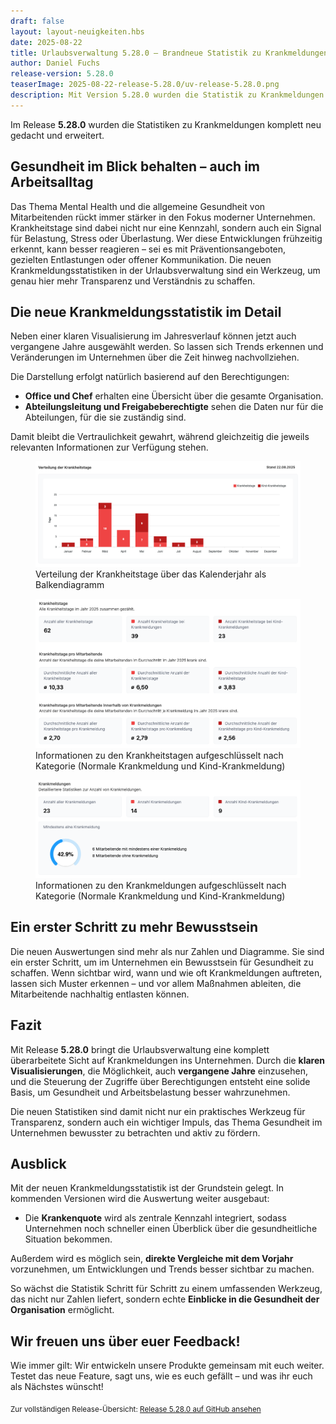 ```yaml
---
draft: false
layout: layout-neuigkeiten.hbs
date: 2025-08-22
title: Urlaubsverwaltung 5.28.0 – Brandneue Statistik zu Krankmeldungen
author: Daniel Fuchs
release-version: 5.28.0
teaserImage: 2025-08-22-release-5.28.0/uv-release-5.28.0.png
description: Mit Version 5.28.0 wurden die Statistik zu Krankmeldungen überarbeitet und komplett neu gedacht
---
```


Im Release **5.28.0** wurden die Statistiken zu Krankmeldungen komplett neu gedacht und erweitert.

<!-- more -->

## Gesundheit im Blick behalten – auch im Arbeitsalltag

Das Thema Mental Health und die allgemeine Gesundheit von Mitarbeitenden rückt immer stärker in den Fokus moderner Unternehmen. Krankheitstage sind dabei nicht nur eine Kennzahl, sondern auch ein Signal für Belastung, Stress oder Überlastung. Wer diese Entwicklungen frühzeitig erkennt, kann besser reagieren – sei es mit Präventionsangeboten, gezielten Entlastungen oder offener Kommunikation. Die neuen Krankmeldungsstatistiken in der Urlaubsverwaltung sind ein Werkzeug, um genau hier mehr Transparenz und Verständnis zu schaffen.

## Die neue Krankmeldungsstatistik im Detail

Neben einer klaren Visualisierung im Jahresverlauf können jetzt auch vergangene Jahre ausgewählt werden. So lassen sich Trends erkennen und Veränderungen im Unternehmen über die Zeit hinweg nachvollziehen.

Die Darstellung erfolgt natürlich basierend auf den Berechtigungen:

* **Office und Chef** erhalten eine Übersicht über die gesamte Organisation.
* **Abteilungsleitung und Freigabeberechtigte** sehen die Daten nur für die Abteilungen, für die sie zuständig sind.

Damit bleibt die Vertraulichkeit gewahrt, während gleichzeitig die jeweils relevanten Informationen zur Verfügung stehen.

<div class="flex my-8">
    <figure>
        <picture>
            <img
              src="krankmeldungsstatistik-verteilung-der-krankheitstage-graph.png"
              alt="Verteilung der Krankheitstage über das Kalenderjahr als Balkendiagramm"
              decoding="async"
              loading="lazy"
              class="rounded-lg"
            />
        </picture>
        <figcaption class="text-sm text-center">Verteilung der Krankheitstage über das Kalenderjahr als Balkendiagramm</figcaption>
    </figure>
</div>

<div class="flex my-8">
    <figure>
        <picture>
            <img
              src="krankmeldungsstatistik-krankheitstage-zahlen.png"
              alt="Informationen zu den Krankheitstagen aufgeschlüsselt nach Kategorie (Normale Krankmeldung und Kind-Krankmeldung)"
              decoding="async"
              loading="lazy"
              class="rounded-lg"
            />
        </picture>
        <figcaption class="text-sm text-center">Informationen zu den Krankheitstagen aufgeschlüsselt nach Kategorie (Normale Krankmeldung und Kind-Krankmeldung)</figcaption>
    </figure>
</div>

<div class="flex my-8">
    <figure>
        <picture>
            <img
              src="krankmeldungsstatistik-krankmeldungen-zahlen.png"
              alt="Informationen zu den Krankmeldungen aufgeschlüsselt nach Kategorie (Normale Krankmeldung und Kind-Krankmeldung)"
              decoding="async"
              loading="lazy"
              class="rounded-lg"
            />
        </picture>
        <figcaption class="text-sm text-center">Informationen zu den Krankmeldungen aufgeschlüsselt nach Kategorie (Normale Krankmeldung und Kind-Krankmeldung)</figcaption>
    </figure>
</div>

## Ein erster Schritt zu mehr Bewusstsein

Die neuen Auswertungen sind mehr als nur Zahlen und Diagramme. Sie sind ein erster Schritt, um im Unternehmen ein Bewusstsein für Gesundheit zu schaffen. Wenn sichtbar wird, wann und wie oft Krankmeldungen auftreten, lassen sich Muster erkennen – und vor allem Maßnahmen ableiten, die Mitarbeitende nachhaltig entlasten können.

## Fazit

Mit Release **5.28.0** bringt die Urlaubsverwaltung eine komplett überarbeitete Sicht auf Krankmeldungen ins Unternehmen. Durch die **klaren Visualisierungen**, die Möglichkeit, auch **vergangene Jahre** einzusehen, und die Steuerung der Zugriffe über Berechtigungen entsteht eine solide Basis, um Gesundheit und Arbeitsbelastung besser wahrzunehmen.

Die neuen Statistiken sind damit nicht nur ein praktisches Werkzeug für Transparenz, sondern auch ein wichtiger Impuls, das Thema Gesundheit im Unternehmen bewusster zu betrachten und aktiv zu fördern.

## Ausblick

Mit der neuen Krankmeldungsstatistik ist der Grundstein gelegt. In kommenden Versionen wird die Auswertung weiter ausgebaut:

* Die **Krankenquote** wird als zentrale Kennzahl integriert, sodass Unternehmen noch schneller einen Überblick über die gesundheitliche Situation bekommen.

Außerdem wird es möglich sein, **direkte Vergleiche mit dem Vorjahr** vorzunehmen, um Entwicklungen und Trends besser sichtbar zu machen.

So wächst die Statistik Schritt für Schritt zu einem umfassenden Werkzeug, das nicht nur Zahlen liefert, sondern echte **Einblicke in die Gesundheit der Organisation** ermöglicht.

## Wir freuen uns über euer Feedback!

Wie immer gilt: Wir entwickeln unsere Produkte gemeinsam mit euch weiter. Testet das neue Feature, sagt uns, wie es euch gefällt – und was ihr euch als Nächstes wünscht!

<sub>Zur vollständigen Release-Übersicht: [Release 5.28.0 auf GitHub ansehen](https://github.com/urlaubsverwaltung/urlaubsverwaltung/releases/tag/urlaubsverwaltung-5.28.0)</sub>
